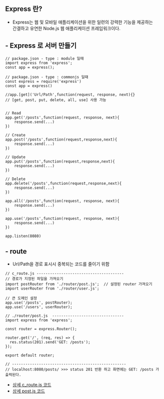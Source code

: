 ## Express 란?

- Express는 웹 및 모바일 애플리케이션을 위한 일련의 강력한 기능을 제공하는<br>
  간결하고 유연한 Node.js 웹 애플리케이션 프레임워크이다.

## - Express 로 서버 만들기

```
// package.json - type : module 일때
import express from 'express';
const app = express();

// package.json - type : commonjs 일때
const express = require('express')
const app = express()

//app.[get]('Url/Path',function(request, response, next){}
// [get, post, put, delete, all, use] 사용 가능


// Read
app.get('/posts',function(request, response, next){
    response.send(...)
})

// Create
app.post('/posts',function(request,response,next){
    response.send(...)
})

// Update
app.put('/posts',function(request,response,next){
    response.send(...)
})

// Delete
app.delete('/posts',function(request,response,next){
    response.send(...)
})

app.all('/posts',function(request, response, next){
    response.send(...)
})

app.use('/posts',function(request, response, next){
    response.send(...)
})

app.listen(8080)
```

## - route

- Url/Path을 경로 표시시 중복되는 코드를 줄이기 위함

```
// c_route.js ---------------------------------------
// 경로가 지정된 파일을 가져오기
import postRouter from './router/post.js';  // 설정된 router 가져오기
import userRouter from './router/user.js';

// 큰 도메인 설정
app.use('/posts', postRouter);
app.use('/users', userRouter);

// ./router/post.js  --------------------------------
import express from 'express';

const router = express.Router();

router.get('/', (req, res) => {
  res.status(201).send('GET: /posts');
});

export default router;

// ---------------------------------------------------
// localhost:8080/posts/ >>> status 201 반환 하고 화면에는 GET: /posts 가 출력된다.

```

- [상세 c_route.js 코드](https://github.com/hyeah0/Node.js/blob/main/04_Express/code/c_route.js)
- [상세 post.js 코드](https://github.com/hyeah0/Node.js/blob/main/04_Express/code/router/post.js)
